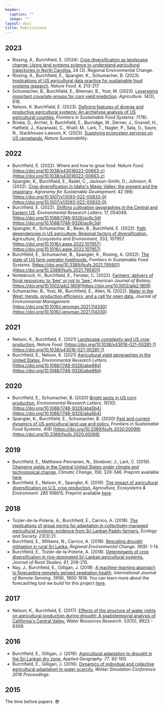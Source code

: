 ```yaml
---
header:
  caption: ""
  image: ""
layout: docs
title: Publications
---
```


## 2023

* Rissing, A., Burchfield, E. (2024). [Crop diversification as landscape change: Using land systems science to understand agricultural trajectories in North Carolina.](https://doi.org/10.1007/s10113-023-02162-8) 24 (3). Regional Environmental Change. 
* Rissing, A., Burchfield, E., Spangler, K., Schumacher, B. (2023). [Implications of US agricultural data practice for sustainable food systems research](https://www.nature.com/articles/s43016-023-00711-2?utm_source=natfood_etoc&utm_medium=email&utm_campaign=toc_43016_4_3&utm_content=20230325).  _Nature Food_. 4, 213-217.
* Schumacher, B., Burchfield, E., Brennan, B., Yost, M. (2023). [Leveraging important covariate groups for corn yield prediction](https://www.mdpi.com/2077-0472/13/3/618). _Agriculture_. _14_(3), 618.
* Nelson, K. Burchfield, E. (2023). [Defining features of diverse and productive agricultural systems: An archetype analysis of US agricultural counties.](https://www.mdpi.com/2077-0472/13/3/618) _Frontiers in Sustainable Food Systems_. _7_(76). 
* Briske, D., Archer, S. Burchfield, E., Burnidge, W., Derner, J., Gosnell, H., Hatfield, J., Kazanaski, C., Khalil, M., Lark, T., Nagler, P., Sala, O., Sayre, N., Stackhouse-Lawson, K. (2023). [Supplying ecosystem services on US rangelands.](https://www.nature.com/articles/s41893-023-01194-6) _Nature Sustainability_.



## 2022

* Burchfield, E. (2022). Where and how to grow food. _Nature Food_. [https://doi.org/10.1038/s43016022-00663-z](https://doi.org/10.1038/s43016022-00663-z)
* Spangler, K., Burchfield, E., Radel, C., Jackson-Smith, D., Johnson, R. (2022). [Crop diversification in Idaho's Magic Valley: the present and the imaginary](https://link.springer.com/article/10.1007/s13593-022-00833-0). _Agronomy for Sustainable Development_. 42 (99). [https://doi.org/10.1007/s13593-022-00833-0](https://doi.org/10.1007/s13593-022-00833-0).
* Burchfield, E. (2022). [Shifting cultivation geographies in the Central and Eastern US](https://iopscience.iop.org/article/10.1088/1748-9326/ac6c3d). _Environmental Research Letters_. 17, 054049. [https://doi.org/10.1088/1748-9326/ac6c3d](https://doi.org/10.1088/1748-9326/ac6c3d)
* Spangler, K., Schumacher, B., Bean, B., Burchfield, E. (2022). [Path dependencies in US agriculture: Regional factors of diversification.](https://www.sciencedirect.com/science/article/abs/pii/S0167880922001062) _Agriculture, Ecosystems and Environment_, 333, 107957. [https://doi.org/10.1016/j.agee.2022.107957](https://doi.org/10.1016/j.agee.2022.107957)
* Burchfield, E., Schumacher, B., Spangler, K., Rissing, A. (2022). [The state of US farm operator livelihoods.](https://www.frontiersin.org/articles/10.3389/fsufs.2021.795901/full?&utm_source=Email_to_authors_&utm_medium=Email&utm_content=T1_11.5e1_author&utm_campaign=Email_publication&field=&journalName=Frontiers_in_Sustainable_Food_Systems&id=795901) _Frontiers in Sustainable Food Systems_. [https://doi.org/10.3389/fsufs.2021.795901](https://doi.org/10.3389/fsufs.2021.795901)
* Nottebrock, H., Burchfield, E., Fenster, C. (2022). [Farmers' delivery of floral resources: to 'bee' or not to 'bee.'](https://bsapubs.onlinelibrary.wiley.com/doi/full/10.1002/ajb2.1809) _American Journal of Botany_. [https://doi.org/10.1002/ajb2.1809](https://doi.org/10.1002/ajb2.1809)
* Schumacher, B., Yost, M., Burchfield, E., Allen, N. (2022). [Water in the West: trends, production efficiency, and a call for open data.](https://www.sciencedirect.com/science/article/pii/S0301479721023926) _Journal of Environmental Management_. [https://doi.org/10.1016/j.jenvman.2021.114330](https://doi.org/10.1016/j.jenvman.2021.114330)
	
## 2021

* Nelson, K., Burchfield, E. (2021) [Landscape complexity and US crop production.](/publication/2021_NF) _Nature Food_. 
[https://doi.org/10.1038/s43016-021-00281-1](https://doi.org/10.1038/s43016-021-00281-1)
* Burchfield, E., Nelson, K. (2021) [Agricultural yield geographies in the United States.](/publication/2021_GA) _Environmental Research Letters_. [https://doi.org/10.1088/1748-9326/abe88d](https://doi.org/10.1088/1748-9326/abe88d)

## 2020

* Burchfield, E., Schumacher, B. (2020) [Bright spots in US corn production.](/publication/2020_BS) _Environmental Research Letters_. _15_(10). [https://doi.org/10.1088/1748-9326/aba5b4](https://doi.org/10.1088/1748-9326/aba5b4)
* Spangler, K., Burchfield, E., Schumacher, B. (2020) [Past and current dynamics of US agricultural land use and policy.](/publication/2020_FS) _Frontiers in Sustainable Food Systems._ _4_(9) [https://doi.org/10.3389/fsufs.2020.00098](https://doi.org/10.3389/fsufs.2020.00098)

## 2019

* Burchfield, E., Matthews-Pennanen, N., Stoebner, J., Lant, C. (2019).  [Changing yields in the Central United States under climate and technological change.](/publication/2019_CC) _Climatic Change_, _159_, 329-346.  Preprint available [here](/files/Burchfield_FY_preprint.pdf).
* Burchfield, E., Nelson, K., Spangler, K. (2019).  [The impact of agricultural diversification on U.S. crop production.](/publication/2019_AEE) _Agriculture, Ecosystems & Environment._ _285_ 106615. Preprint available [here](/files/Burchfield_SDI_preprint.pdf).  

## 2018

* Tozier-de-la-Poterie, A., Burchfield, E., Carrico, A. (2018). [The implications
 of group norms for adaptation in collectively-managed agricultural systems: evidence from Sri Lankan Paddy farmers.](https://doi.org/10.5751/ES-10175-230321) _Ecology and Society._ _23_(3):21. 
* Burchfield, E., Williams, N., Carrico, A. (2018). [Rescaling drought mitigation in rural Sri Lanka.](https://doi.org/10.1007/s10113-018-1374-y) _Regional Environmental Change._ _18_(8): 1-14. 
* Burchfield, E., Tozier-de-la-Poterie, A. (2018).  [Determinants of crop diversification in rice-dominated Sri Lankan agricultural systems.](https://doi.org/10.1016/j.jrurstud.2018.05.010) _Journal of Rural Studies._ _61_, 206-215. 
* Nay, J., Burchfield, E., Gilligan, J. (2018).  [A machine-learning approach to forecasting remotely sensed vegetation health](https://www.tandfonline.com/doi/full/10.1080/01431161.2017.1410296). _International Journal of Remote Sensing._ _39_(6), 1800-1816.  You can learn more about the forecastVeg tool we build for this project [here](http://johnjnay.com/forecastVeg/).

## 2017

* Nelson, K., Burchfield, E. (2017). [Effects of the structure of water rights on agricultural production during drought: A spatiotemporal analysis of California's Central Valley.](https://doi.org/10.1002/2017WR020666)  _Water Resources Research._ _53_(10), 8923 - 8309. 

## 2016

* Burchfield, E., Gilligan, J. (2016).  [Agricultural adaptation to drought in the Sri Lankan dry zone.](https://doi.org/10.1016/j.apgeog.2016.10.003) _Applied Geography._ _77_, 92-100. 
* Burchfield, E., Gilligan, J. (2016). [Dynamics of individual and collective agricultural adaptation to water scarcity.](https://ssrn.com/abstract=2807452) _Winter Simulation Conference 2016 Proceedings._ 

## 2015

The time before papers. :sunglasses:
